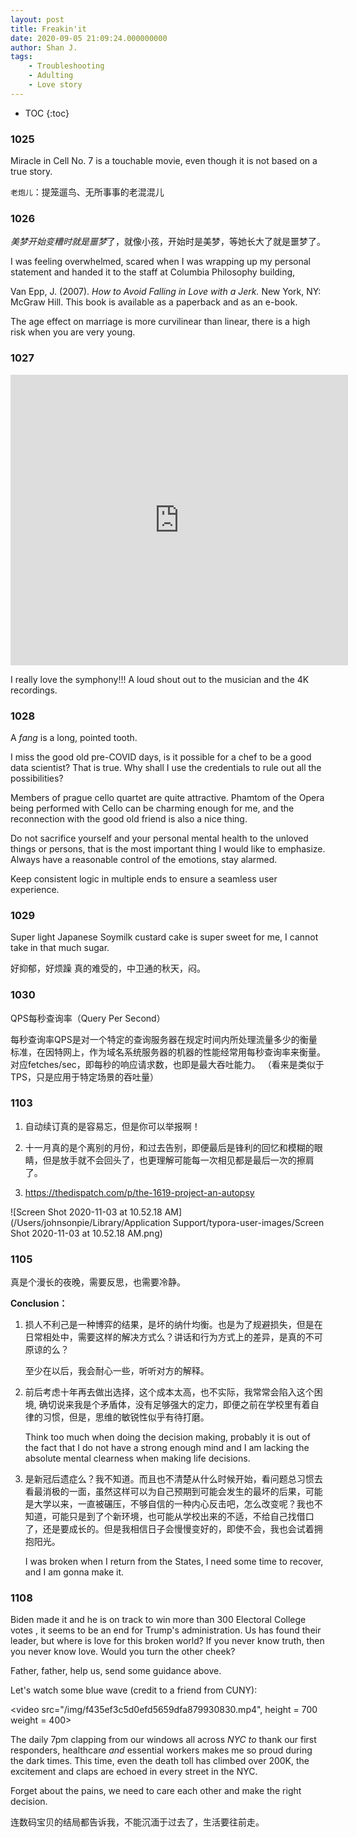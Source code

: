 ```yaml
---
layout: post
title: Freakin'it
date: 2020-09-05 21:09:24.000000000
author: Shan J.
tags:
    - Troubleshooting
    - Adulting
    - Love story
---
```


* TOC
{:toc}

### 1025

Miracle in Cell No. 7 is a touchable movie, even though it is not based on a true story.

`老炮儿`：提笼遛鸟、无所事事的老混混儿

### 1026

*美梦开始变糟时就是噩梦*了，就像小孩，开始时是美梦，等她长大了就是噩梦了。

I was feeling overwhelmed, scared when I was wrapping up my personal statement and handed it to the staff at Columbia Philosophy building,

Van Epp, J. (2007). *How to Avoid Falling in Love with a Jerk.* New York, NY: McGraw Hill. This book is available as a paperback and as an e-book.

The age effect on marriage is more curvilinear than linear, there is a high risk when you are very young.


### 1027

<iframe width="540" height="465" src="https://www.youtube.com/embed/ZPdk5GaIDjo" frameborder="0" allow="accelerometer; autoplay; clipboard-write; encrypted-media; gyroscope; picture-in-picture" allowfullscreen></iframe>

I really love the symphony!!! A loud shout out to the musician and the 4K recordings.

### 1028

A *fang* is a long, pointed tooth.

I miss the good old pre-COVID days, is it possible for a chef to be a good data scientist? That is true. Why shall I use the credentials to rule out all the possibilities?

Members of prague cello quartet are quite attractive. Phamtom of the Opera being performed with Cello can be charming enough for me, and the reconnection with the good old friend is also a nice thing.

Do not sacrifice yourself and your personal mental health to the unloved things or persons, that is the most important thing I would like to emphasize. Always have a reasonable control of the emotions, stay alarmed.

Keep consistent logic in multiple ends to ensure a seamless user experience.

### 1029

Super light Japanese Soymilk custard cake is super sweet for me, I cannot take in that much sugar.

好抑郁，好烦躁 真的难受的，中卫通的秋天，闷。

### 1030

QPS每秒查询率（Query Per Second）

每秒查询率QPS是对一个特定的查询服务器在规定时间内所处理流量多少的衡量标准，在因特网上，作为域名系统服务器的机器的性能经常用每秒查询率来衡量。对应fetches/sec，即每秒的响应请求数，也即是最大吞吐能力。 （看来是类似于TPS，只是应用于特定场景的吞吐量）

### 1103

1. 自动续订真的是容易忘，但是你可以举报啊！

2. 十一月真的是个离别的月份，和过去告别，即便最后是锋利的回忆和模糊的眼睛，但是放手就不会回头了，也更理解可能每一次相见都是最后一次的擦肩了。
3. https://thedispatch.com/p/the-1619-project-an-autopsy

![Screen Shot 2020-11-03 at 10.52.18 AM](/Users/johnsonpie/Library/Application Support/typora-user-images/Screen Shot 2020-11-03 at 10.52.18 AM.png)

### 1105

真是个漫长的夜晚，需要反思，也需要冷静。

**Conclusion：**

1. 损人不利己是一种博弈的结果，是坏的纳什均衡。也是为了规避损失，但是在日常相处中，需要这样的解决方式么？讲话和行为方式上的差异，是真的不可原谅的么？

   至少在以后，我会耐心一些，听听对方的解释。

2. 前后考虑十年再去做出选择，这个成本太高，也不实际，我常常会陷入这个困境, 确切说来我是个矛盾体，没有足够强大的定力，即便之前在学校里有着自律的习惯，但是，思维的敏锐性似乎有待打磨。

   Think too much when doing the decision making, probably it is out of the fact that I do not have a strong enough mind and I am lacking the absolute mental clearness when making life decisions.

3. 是新冠后遗症么？我不知道。而且也不清楚从什么时候开始，看问题总习惯去看最消极的一面，虽然这样可以为自己预期到可能会发生的最坏的后果，可能是大学以来，一直被碾压，不够自信的一种内心反击吧，怎么改变呢？我也不知道，可能只是到了个新环境，也可能从学校出来的不适，不给自己找借口了，还是要成长的。但是我相信日子会慢慢变好的，即使不会，我也会试着拥抱阳光。

   I was broken when I return from the States, I need some time to recover, and I am gonna make it.

### 1108

Biden made it and he is on track to win more than 300 Electoral College votes , it seems to be an end for Trump's administration. Us has found their leader, but where is love for this broken world? If you never know truth, then you never know love. Would you turn the other cheek?

Father, father, help us, send some guidance above.  

Let's watch some blue wave (credit to a friend from CUNY):

<video src="/img/f435ef3c5d0efd5659dfa879930830.mp4", height = 700
       weight = 400></video>

The daily 7pm clapping from our windows all across *NYC to* thank our first responders, healthcare *and* essential workers makes me so proud during the dark times. This time, even the death toll has climbed over 200K, the excitement and claps are echoed in every street in the NYC.

Forget about the pains, we need to care each other and make the right decision.

连数码宝贝的结局都告诉我，不能沉湎于过去了，生活要往前走。
